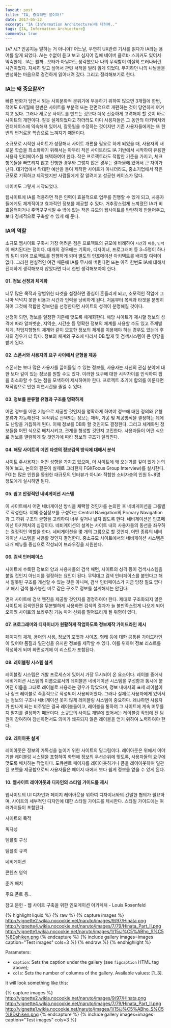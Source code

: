 ```yaml
---
layout: post
title: "IA, 중요하단 말이야!"
date: 2017-05-22
excerpt: "IA (Information Architecture)에 대하여.."
tags: [IA, Information Archiecture]
comments: true
---
```


`IA`? `AI`? 인공지능 말하는 거 아니야?
어느날, 우연히 UX관련 기사를 읽다가 IA라는 용어를 알게 되었다. 
AI는 수없이 듣고 보고 심지어 집에 네이버 클로바 스피커도 있어서 익숙한데.. IA는 뭘까.. 오타가 아닐까도 생각했으나 나의 무식함이 여실히 드러나버린 사건이었다.
자세히 알고 싶어서 관련 서적을 빌려 읽게 되었다.
무지하던 나의 나날들을 반성하는 마음으로 경건하게 읽어내려 갔다. 그리고 정리해보기로 한다.

### IA는 왜 중요할까?

 빠른 변화가 당연시 되는 사회문화적 분위기에 부응하기 위하여 많으면 3개월에 한번, 적어도 6개월에 한번은 사이트를 부분적 또는 전면적으로 개편하는 것이 당연하게 여겨지고 있다. 
그러나 새로운 사이트를 만드는 것보다 더욱 신중하게 고려해야 할 것이 바로 사이트의 개편이다. 
잘못 설계되었다고 하더라도 이미 사용자들은 그 동안의 아키텍처와 인터페이스에 익숙해져 있어서, 잘못됨을 수정하는 것이지만 기존 사용자들에게는 또 한번의 번거로운 학습으로 느껴지기 때문이다. 

소규모로 시작한 사이트가 성장해서 사이트 개편을 필요로 하게 되었을 때, 사용자의 새로운 학습을 최소화하기 위해서는 아무리 작은 사이트라도 IA 기반에서 시작하여 유용한 사용자 인터페이스를 채택하여야 한다. 작은 프로젝트라도 적합한 기준을 가지고, 체크 항목들을 빠뜨리지 않고 진행한 경우와 그렇지 않은 경우는 결과물에 있어서 큰 차이가 난다. 대기업에서 막대한 예산을 들여 제작한 사이트가 아니더라도, 중소기업에서 작은 규모로 기획하고 제작했지만 사람들에게 잘 알려지고 성공한 케이스가 많다. 

네이버도 그렇게 시작되었다.

웹사이트에 IA를 적용하면 적은 인력이 효율적으로 업무를 진행할 수 있게 되고, 사용자들에게도 체계적이고 효과적인 정보를 제공할 수 있다. 거추장스럽게 느껴졌던 IA가 비효율적이거나 주먹구구식일 수 밖에 없는 작은 규모의 웹사이트를 탄탄하게 만들어주고, 보다 경제적으로 구축할 수 있게 해 준다.

### IA의 역할

소규모 웹사이트 구축시 가장 어려운 점은 프로젝트의 규모에 비례하여 `시간`과 `비용`, `인력`이 배치된다는 점이다. 
대개의 경우에는 기획자, 디자이너, 프로그래머 등 3~5명이 하나의 팀이 되어 프로젝트를 진행하게 되며 별도의 인포메이션 아키텍트를 배치할 여력이 없다. 
그러한 현실적인 여건 때문에 IA를 무시해 버린다면 또는 아직 한번도 IA에 대해서 진지하게 생각해보지 않았다면 다시 한번 생각해보아야 한다.

#### 01. 정보 선정과 체계화 
너무 많은 목적과 광범위한 타겟을 설정하면 중심이 흔들리게 되고, 소모적인 작업에 그나마 넉넉치 못한 비용과 시간과 인력을 낭비하게 된다. 처음부터 목적과 타겟을 분명히 하여 그것에 적합한 정보만을 선정한다면 사이트의 성격이 분명해질 것이다. 

선정이 되면, 정보를 일정한 기준에 맞도록 체계화한다. 해당 사이트가 제시할 정보의 성격에 따라 알파벳순, 지역순, 시간순 등 명확한 정보의 체계를 사용할 수도 있고 주제별 체계, 작업지향형의 체계와 같이 모호한 정보의 체계를 이용해야 하는 경우도 있는데 후자의 경우가 더 많다. 정보의 체계와 구조에 따라서 DB 탑재 및 검색시스템이 큰 영향을 받게 된다.

#### 02. 스폰서와 사용자의 요구 사이에서 균형을 제공
스폰서는 보다 많은 사용자를 끌어들일 수 있는 정보를, 사용자는 자신의 관심 분야에 대한 보다 깊이 있는 정보를 원할 수도 있다. 이러한 요구에 대한 시각차이를 인식하여 갭을 최소화할 수 있는 점을 모색하여 제시하여야 한다. 프로젝트 초기에 합의를 이룬다면 재작업으로 인한 지연시간을 줄일 수 있다.

#### 03. 정보를 분류할 유형과 구조를 명확하게
 어떤 정보를 어떤 기능으로 제공할 것인지를 명확하게 하여야 정보에 대한 정의와 유형 분류가 가능해진다. 무작위로 선택되는 정보는 제작, 가공 및 제공방식을 결정하는 데에도 난항을 거듭하게 된다. 이때 정보를 DB화 할 것인지도 결정한다. 그리고 체계화된 정보들을 어떤 식으로 배치시키고, 관계를 형성할 것인지 고민한다. 사용자들이 어떤 식으로 정보를 열람하게 할 것인가에 따라 정보의 구조가 달라진다. 
 
#### 04. 해당 사이트의 메인 타겟의 정보검색 방식에 대해서 분석
사이트 주사용자는 어떤 성향을 가지고 있으며, 이 사이트에 왜 오는가를 깊이 있게 논의하여 보고, 논의의 결론이 실제로 그러한지 FGI(Focus Group Interview)를 실시한다. FGI는 많은 인원을 동원한 대규모의 인터뷰가 아니라 적합한 소비자층의 인원 5~8명 정도에게 실시하면 된다.

#### 05. 쉽고 안정적인 네비게이션 시스템
이 사이트에서 어떤 네비게이션 방식을 채택할 것인가를 논의한 후 네비게이션을 그룹별로 작성한다. 이때 중심정보를 구성하는 Central Navigation의 Primary Navigation과 그 하위 구조의 균형을 고려하여 너무 깊거나 넓지 않도록 한다. 네비게이션은 인포메이션 아키텍처의 심장이다. 네비게이션의 설계는 사이트 내의 사용자들의 동선을 좌우하는 결정적인 역할을 한다. 네비게이션을 몇 개의 그룹으로 할 것인지, 어떤 종류의 네비게이션 시스템을 사용할 것인지 결정한다. 중소규모 사이트에서의 네비게이션 시스템은 대개 메뉴를 중심으로 작성되어 브라우징을 지원한다.

#### 06. 검색 인터페이스
사이트에 수록된 정보의 양과 사용자들의 검색 패턴, 사이트의 성격 등이 검색시스템을 붙일 것인지 아닌지를 결정하는 요인이 된다. 무턱대고 검색 인터페이스를 붙인다고 해서 잘못된 구조를 개선할 수 있는 것은 아니며, 검색 인터페이스가 지금 당장 필요 없다고 해서 검색 불가능한 미로 같은 구조로 정보를 설계해서는 안된다.

먼저 사이트에 검색 엔진을 제공할 것인지를 결정하여야 한다. 제대로 구조화되지 않은 사이트에 검색엔진을 무분별하게 사용하면 검색의 결과가 늘 불만족스럽게 나오게 되어 오히려 사이트의 브라우징 기능 마저 신뢰를 떨어뜨리게 될 위험이 있다. 

#### 07. 프로그래머와 디자이너가 원활하게 작업하도록 정보제작 가이드라인 제시
페이지의 체계, 용어의 사용, 정보의 포맷과 사이즈, 형태 등에 대한 공통된 가이드라인이 있어야 품질과 일관성을 유지한 정보를 제작할 수 있다. 이를 위하여 정보 리스트를 작성하게 되며 화면설계에 이 리스트가 포함된다.

#### 08. 레이블링 시스템 설계
레이블링 시스템은 개발 프로세스에 있어서 가장 무시되어 온 요소이다. 레이블 중에서 네비게이션 시스템의 이름으로서의 레이블은 네비게이션 시스템을 구성함과 동시에 붙여진 이름을 그대로 레이블로 사용하는 경우가 많았으며, 정보 내에서의 표제 레이블이나 링크 레이블로 즉흥적으로 작성되어 사용되어왔다. 그러나 실제로 사용자에게 있어서는 정보의 구조나 네비게이션 못지 않게 레이블링 시스템이 중요하다. 왜냐하면 사용자가 만나게 되는 비주얼은 결국 레이블들이고, 레이블을 통하여 그 사이트에 계속 머무를지 말지를 결정하기 때문이다. 소규모의 사이트 개발에 있어서는 레이블링 작업에 전 팀원이 참여하여 참신하면서도 의미가 왜곡되지 않은 레이블을 얻기 위하여 노력하여야 한다.

#### 09. 레이아웃 설계
레이아웃은 정보의 가독성을 높이기 위한 사이트의 밑그림이다. 레이아웃은 위에서 이야기한 레이블링 시스템을 포함하여 화면에 정보의 우선순위에 맞도록, 사용자들의 요구에 맞도록 배치하는 작업이다. 도큐멘트 페이지를 레이아웃하거나 폼을 레이아웃하여 일관된 포맷을 제공함으로써 사용자들은 페이지 내에서 보다 쉽게 정보를 얻을 수 있게 된다.

#### 10. 웹사이트 레이아웃과 디자인의 스타일 가이드를 제시
웹사이트의 UI 디자인과 페이지 레이아웃을 위하여 디자이너와의 긴밀한 협의가 필요하며, 사이트의 세부적인 디자인에 대한 스타일 가이드를 제시한다. 스타일 가이드에는 여러가지들이 포함된다.

사이트의 목적

독자성

템플릿 구성

템플릿 규격

네비게이션

콘텐츠 영역

준거 배치

주요 폰트 등..


참고 문헌 - 웹 사이트 구축을 위한 인포메이션 아키텍처 - Louis Rosenfeld


{% highlight liquid %}
{% raw %}
{% capture images %}
	http://vignette2.wikia.nocookie.net/naruto/images/9/97/Hinata.png
	http://vignette4.wikia.nocookie.net/naruto/images/7/79/Hinata_Part_II.png
	http://vignette1.wikia.nocookie.net/naruto/images/1/15/J%C5%ABho_S%C5%8Dshiken.png
{% endcapture %}
{% include gallery images=images caption="Test images" cols=3 %}
{% endraw %}
{% endhighlight %}

Parameters:

- `caption`: Sets the caption under the gallery (see `figcaption` HTML tag above);
- `cols`: Sets the number of columns of the gallery.
Available values: [1..3].

It will look something like this:

{% capture images %}
	http://vignette2.wikia.nocookie.net/naruto/images/9/97/Hinata.png
	http://vignette4.wikia.nocookie.net/naruto/images/7/79/Hinata_Part_II.png
	http://vignette1.wikia.nocookie.net/naruto/images/1/15/J%C5%ABho_S%C5%8Dshiken.png
{% endcapture %}
{% include gallery images=images caption="Test images" cols=3 %}
